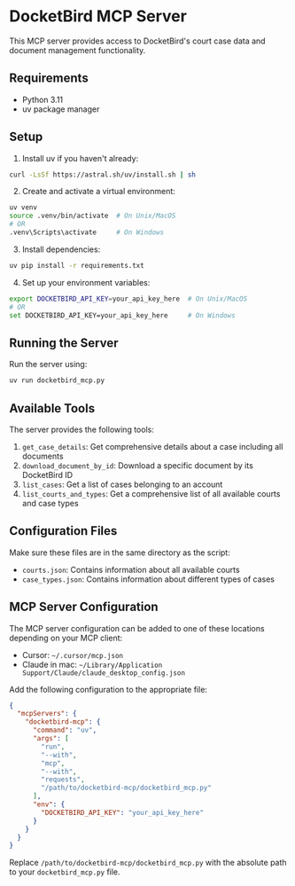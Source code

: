 # DocketBird MCP Server

This MCP server provides access to DocketBird's court case data and document management functionality.

## Requirements

- Python 3.11
- uv package manager

## Setup

1. Install uv if you haven't already:
```bash
curl -LsSf https://astral.sh/uv/install.sh | sh
```

2. Create and activate a virtual environment:
```bash
uv venv
source .venv/bin/activate  # On Unix/MacOS
# OR
.venv\Scripts\activate     # On Windows
```

3. Install dependencies:
```bash
uv pip install -r requirements.txt
```

4. Set up your environment variables:
```bash
export DOCKETBIRD_API_KEY=your_api_key_here  # On Unix/MacOS
# OR
set DOCKETBIRD_API_KEY=your_api_key_here     # On Windows
```

## Running the Server

Run the server using:
```bash
uv run docketbird_mcp.py
```

## Available Tools

The server provides the following tools:

1. `get_case_details`: Get comprehensive details about a case including all documents
2. `download_document_by_id`: Download a specific document by its DocketBird ID
3. `list_cases`: Get a list of cases belonging to an account
4. `list_courts_and_types`: Get a comprehensive list of all available courts and case types

## Configuration Files

Make sure these files are in the same directory as the script:
- `courts.json`: Contains information about all available courts
- `case_types.json`: Contains information about different types of cases 

## MCP Server Configuration

The MCP server configuration can be added to one of these locations depending on your MCP client:

- Cursor: `~/.cursor/mcp.json`
- Claude in mac: `~/Library/Application Support/Claude/claude_desktop_config.json`

Add the following configuration to the appropriate file:

```json
{
  "mcpServers": {
    "docketbird-mcp": {
      "command": "uv",
      "args": [
        "run",
        "--with",
        "mcp",
        "--with",
        "requests",
        "/path/to/docketbird-mcp/docketbird_mcp.py"
      ],
      "env": {
        "DOCKETBIRD_API_KEY": "your_api_key_here"
      }
    }
  }
}
```

Replace `/path/to/docketbird-mcp/docketbird_mcp.py` with the absolute path to your `docketbird_mcp.py` file.

